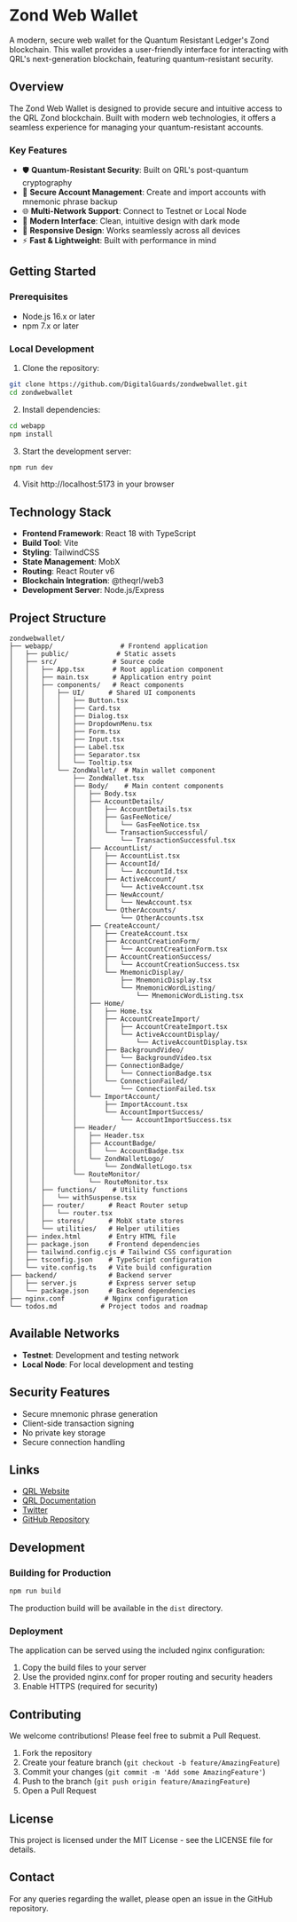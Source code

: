# Zond Web Wallet

A modern, secure web wallet for the Quantum Resistant Ledger's Zond blockchain. This wallet provides a user-friendly interface for interacting with QRL's next-generation blockchain, featuring quantum-resistant security.

## Overview

The Zond Web Wallet is designed to provide secure and intuitive access to the QRL Zond blockchain. Built with modern web technologies, it offers a seamless experience for managing your quantum-resistant accounts.

### Key Features

- 🛡️ **Quantum-Resistant Security**: Built on QRL's post-quantum cryptography
- 🔐 **Secure Account Management**: Create and import accounts with mnemonic phrase backup
- 🌐 **Multi-Network Support**: Connect to Testnet or Local Node
- 🎨 **Modern Interface**: Clean, intuitive design with dark mode
- 📱 **Responsive Design**: Works seamlessly across all devices
- ⚡ **Fast & Lightweight**: Built with performance in mind

## Getting Started

### Prerequisites

- Node.js 16.x or later
- npm 7.x or later

### Local Development

1. Clone the repository:
```bash
git clone https://github.com/DigitalGuards/zondwebwallet.git
cd zondwebwallet
```

2. Install dependencies:
```bash
cd webapp
npm install
```

3. Start the development server:
```bash
npm run dev
```

4. Visit http://localhost:5173 in your browser

## Technology Stack

- **Frontend Framework**: React 18 with TypeScript
- **Build Tool**: Vite
- **Styling**: TailwindCSS
- **State Management**: MobX
- **Routing**: React Router v6
- **Blockchain Integration**: @theqrl/web3
- **Development Server**: Node.js/Express

## Project Structure

```
zondwebwallet/
├── webapp/                 # Frontend application
│   ├── public/            # Static assets
│   ├── src/              # Source code
│   │   ├── App.tsx       # Root application component
│   │   ├── main.tsx      # Application entry point
│   │   ├── components/   # React components
│   │   │   ├── UI/      # Shared UI components
│   │   │   │   ├── Button.tsx
│   │   │   │   ├── Card.tsx
│   │   │   │   ├── Dialog.tsx
│   │   │   │   ├── DropdownMenu.tsx
│   │   │   │   ├── Form.tsx
│   │   │   │   ├── Input.tsx
│   │   │   │   ├── Label.tsx
│   │   │   │   ├── Separator.tsx
│   │   │   │   └── Tooltip.tsx
│   │   │   └── ZondWallet/  # Main wallet component
│   │   │       ├── ZondWallet.tsx
│   │   │       ├── Body/    # Main content components
│   │   │       │   ├── Body.tsx
│   │   │       │   ├── AccountDetails/
│   │   │       │   │   ├── AccountDetails.tsx
│   │   │       │   │   ├── GasFeeNotice/
│   │   │       │   │   │   └── GasFeeNotice.tsx
│   │   │       │   │   └── TransactionSuccessful/
│   │   │       │   │       └── TransactionSuccessful.tsx
│   │   │       │   ├── AccountList/
│   │   │       │   │   ├── AccountList.tsx
│   │   │       │   │   ├── AccountId/
│   │   │       │   │   │   └── AccountId.tsx
│   │   │       │   │   ├── ActiveAccount/
│   │   │       │   │   │   └── ActiveAccount.tsx
│   │   │       │   │   ├── NewAccount/
│   │   │       │   │   │   └── NewAccount.tsx
│   │   │       │   │   └── OtherAccounts/
│   │   │       │   │       └── OtherAccounts.tsx
│   │   │       │   ├── CreateAccount/
│   │   │       │   │   ├── CreateAccount.tsx
│   │   │       │   │   ├── AccountCreationForm/
│   │   │       │   │   │   └── AccountCreationForm.tsx
│   │   │       │   │   ├── AccountCreationSuccess/
│   │   │       │   │   │   └── AccountCreationSuccess.tsx
│   │   │       │   │   └── MnemonicDisplay/
│   │   │       │   │       ├── MnemonicDisplay.tsx
│   │   │       │   │       └── MnemonicWordListing/
│   │   │       │   │           └── MnemonicWordListing.tsx
│   │   │       │   ├── Home/
│   │   │       │   │   ├── Home.tsx
│   │   │       │   │   ├── AccountCreateImport/
│   │   │       │   │   │   ├── AccountCreateImport.tsx
│   │   │       │   │   │   └── ActiveAccountDisplay/
│   │   │       │   │   │       └── ActiveAccountDisplay.tsx
│   │   │       │   │   ├── BackgroundVideo/
│   │   │       │   │   │   └── BackgroundVideo.tsx
│   │   │       │   │   ├── ConnectionBadge/
│   │   │       │   │   │   └── ConnectionBadge.tsx
│   │   │       │   │   └── ConnectionFailed/
│   │   │       │   │       └── ConnectionFailed.tsx
│   │   │       │   └── ImportAccount/
│   │   │       │       ├── ImportAccount.tsx
│   │   │       │       └── AccountImportSuccess/
│   │   │       │           └── AccountImportSuccess.tsx
│   │   │       ├── Header/
│   │   │       │   ├── Header.tsx
│   │   │       │   ├── AccountBadge/
│   │   │       │   │   └── AccountBadge.tsx
│   │   │       │   └── ZondWalletLogo/
│   │   │       │       └── ZondWalletLogo.tsx
│   │   │       └── RouteMonitor/
│   │   │           └── RouteMonitor.tsx
│   │   ├── functions/    # Utility functions
│   │   │   └── withSuspense.tsx
│   │   ├── router/      # React Router setup
│   │   │   └── router.tsx
│   │   ├── stores/      # MobX state stores
│   │   └── utilities/   # Helper utilities
│   ├── index.html       # Entry HTML file
│   ├── package.json     # Frontend dependencies
│   ├── tailwind.config.cjs # Tailwind CSS configuration
│   ├── tsconfig.json    # TypeScript configuration
│   └── vite.config.ts   # Vite build configuration
├── backend/             # Backend server
│   ├── server.js        # Express server setup
│   └── package.json     # Backend dependencies
├── nginx.conf          # Nginx configuration
└── todos.md           # Project todos and roadmap
```

## Available Networks

- **Testnet**: Development and testing network
- **Local Node**: For local development and testing

## Security Features

- Secure mnemonic phrase generation
- Client-side transaction signing
- No private key storage
- Secure connection handling

## Links

- [QRL Website](https://www.theqrl.org/)
- [QRL Documentation](https://docs.theqrl.org/)
- [Twitter](https://x.com/DigitalGuards)
- [GitHub Repository](https://github.com/DigitalGuards/zondwebwallet/)

## Development

### Building for Production

```bash
npm run build
```

The production build will be available in the `dist` directory.

### Deployment

The application can be served using the included nginx configuration:

1. Copy the build files to your server
2. Use the provided nginx.conf for proper routing and security headers
3. Enable HTTPS (required for security)

## Contributing

We welcome contributions! Please feel free to submit a Pull Request.

1. Fork the repository
2. Create your feature branch (`git checkout -b feature/AmazingFeature`)
3. Commit your changes (`git commit -m 'Add some AmazingFeature'`)
4. Push to the branch (`git push origin feature/AmazingFeature`)
5. Open a Pull Request

## License

This project is licensed under the MIT License - see the LICENSE file for details.

## Contact

For any queries regarding the wallet, please open an issue in the GitHub repository.
